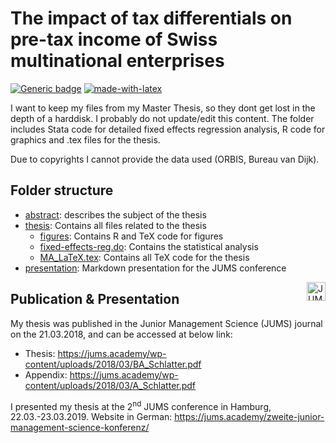 # The impact of tax differentials on pre-tax income of Swiss multinational enterprises
[![Generic badge](https://img.shields.io/badge/DOI-https://doi.org/10.5282/jums/v3i1pp88122-BLUE.svg)](https://doi.org/10.5282/jums/v3i1pp88-122)
[![made-with-latex](https://img.shields.io/badge/Made%20with-LaTeX-1f425f.svg)](https://www.latex-project.org/)


I want to keep my files from my Master Thesis, so they dont get lost in the depth of a harddisk. I probably do not update/edit this content. The folder includes Stata code for detailed fixed effects regression analysis, R code for graphics and .tex files for the thesis.

Due to copyrights I cannot provide the data used (ORBIS, Bureau van Dijk).

## Folder structure
* [abstract](abstract.pdf): describes the subject of the thesis
* [thesis](thesis): Contains all files related to the thesis
    - [figures](thesis/figures): Contains R and TeX code for figures
    - [fixed-effects-reg.do](thesis/fixed-effects-reg.do): Contains the statistical analysis
    - [MA_LaTeX.tex](src/thesis): Contains all TeX code for the thesis
* [presentation](presentation): Markdown presentation for the JUMS conference


<a href="https://jums.academy/">
    <img src=https://jums.academy/wp-content/uploads/2016/06/JUMS-1.png
    alt="JUMS logo" title="JUMS" align="right" height="30" />
</a>

## Publication & Presentation
My thesis was published in the Junior Management Science (JUMS) journal on the 21.03.2018, and can be accessed at below link:

- Thesis: <https://jums.academy/wp-content/uploads/2018/03/BA_Schlatter.pdf>
- Appendix: <https://jums.academy/wp-content/uploads/2018/03/A_Schlatter.pdf>

I presented my thesis at the 2<sup>nd</sup> JUMS conference in Hamburg, 22.03.-23.03.2019. Website in German: <https://jums.academy/zweite-junior-management-science-konferenz/> 